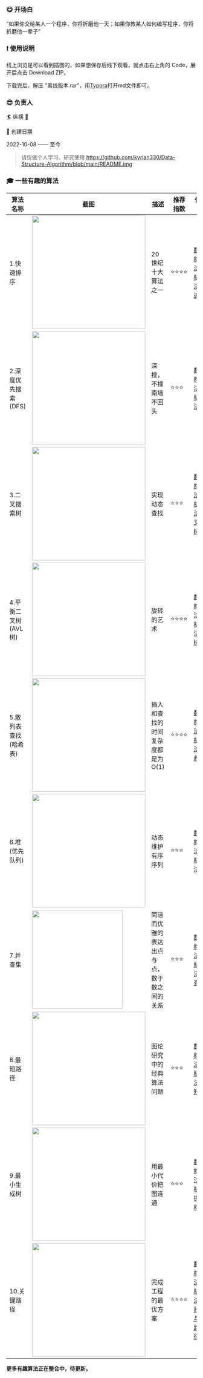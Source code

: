 ### :yum: 开场白

”如果你交给某人一个程序，你将折磨他一天；如果你教某人如何编写程序，你将折磨他一辈子“



### :exclamation: 使用说明

线上浏览是可以看到插图的，如果想保存后线下观看，就点击右上角的 Code，展开后点击 Download ZIP。

下载完后，解压 "离线版本.rar"，用[Typora](https://typoraio.cn/)打开md文件即可。



### :sunglasses: 负责人

:surfer: 纵横 :rocket:

:calendar: 创建日期

2022-10-08 —— 至今
> 请仅做个人学习、研究使用
https://github.com/kyrian330/Data-Structure-Algorithm/blob/main/README.img


### :mortar_board: 一些有趣的算法

| 算法名称             | 截图                                                         | 描述                                       | 推荐指数 | 代码地址                                                     |
| -------------------- | ------------------------------------------------------------ | ------------------------------------------ | -------- | ------------------------------------------------------------ |
| 1.快速排序           | <img src="https://github.com/kyrian330/Data-Structure-Algorithm/blob/main/README.img/1.png?x-oss-process=style/wp" style="width:300px;" > | 20世纪十大算法之一                         | ⭐️⭐️⭐️⭐️     | [数据结构与算法分析/算法/快速排序](https://github.com/kyrian330/Data-Structure-Algorithm/blob/main/算法/排序/快速排序.md) |
| 2.深度优先搜索(DFS)  | <img src="https://github.com/kyrian330/Data-Structure-Algorithm/blob/main/README.img/2.png?x-oss-process=style/wp" style="width:300px;" > | 深搜，不撞南墙不回头                       | ⭐️⭐️⭐️      | [数据结构与算法分析/算法/DFS](https://github.com/kyrian330/Data-Structure-Algorithm/blob/main/算法/搜索/DFS.md) |
| 3.二叉搜索树         | <img src="https://github.com/kyrian330/Data-Structure-Algorithm/blob/main/README.img/3.png?x-oss-process=style/wp" style="width:300px;" > | 实现动态查找                               | ⭐️⭐️⭐️      | [数据结构与算法分析/算法/二叉搜索树](https://github.com/kyrian330/Data-Structure-Algorithm/blob/main/算法/查找/二叉排序树.md) |
| 4.平衡二叉树(AVL树)  | <img src="https://github.com/kyrian330/Data-Structure-Algorithm/blob/main/README.img/4.png?x-oss-process=style/wp" style="width:300px;" > | 旋转的艺术                                 | ⭐️⭐️⭐️⭐️     | [数据结构与算法分析/算法/AVL树](https://github.com/kyrian330/Data-Structure-Algorithm/blob/main/算法/查找/平衡二叉树(AVL).md) |
| 5.散列表查找(哈希表) | <img src="https://github.com/kyrian330/Data-Structure-Algorithm/blob/main/README.img/5.png?x-oss-process=style/wp" style="width:300px;" > | 插入和查找的时间复杂度都是为O(1)           | ⭐️⭐️⭐️⭐️     | [数据结构与算法分析/算法/哈希表](https://github.com/kyrian330/Data-Structure-Algorithm/blob/main/算法/查找/散列查找(哈希表).md) |
| 6.堆(优先队列)       | <img src="https://github.com/kyrian330/Data-Structure-Algorithm/blob/main/README.img/6.png?x-oss-process=style/wp" style="width:300px;" > | 动态维护有序 序列                          | ⭐️⭐️⭐️      | [数据结构与算法分析/算法/堆](https://github.com/kyrian330/Data-Structure-Algorithm/blob/main/算法/树/堆(优先队列).md) |
| 7.并查集             | <img src="https://github.com/kyrian330/Data-Structure-Algorithm/blob/main/README.img/7.png?x-oss-process=style/wp" style="width:240px; height:260px" > | 简洁而优雅的表达出点与点，数于数之间的关系 | ⭐️⭐️⭐️      | [数据结构与算法分析/算法/并查集](https://github.com/kyrian330/Data-Structure-Algorithm/blob/main/算法/树/并查集.md) |
| 8.最短路径           | <img src="https://github.com/kyrian330/Data-Structure-Algorithm/blob/main/README.img/8.png?x-oss-process=style/wp" style="width:300px;" > | 图论研究中的经典算法问题                   | ⭐️⭐️⭐️      | [数据结构与算法分析/算法/最短路径](https://github.com/kyrian330/Data-Structure-Algorithm/tree/main/算法/图/最短路径) |
| 9.最小生成树         | <img src="https://github.com/kyrian330/Data-Structure-Algorithm/blob/main/README.img/9.png" style="width:300px;" > | 用最小代价把图连通                         | ⭐️⭐️⭐️      | [数据结构与算法分析/数据结构/图](https://github.com/kyrian330/Data-Structure-Algorithm/tree/main/数据结构/图/Code/并查集实现kruskal) |
| 10.关键路径          | <img src="https://github.com/kyrian330/Data-Structure-Algorithm/blob/main/README.img/10.png" style="width:300px;" > | 完成工程的最优方案                         | ⭐️⭐️⭐️⭐️     | [数据结构与算法分析/算法/拓扑排序与关键路径.md ](https://github.com/kyrian330/Data-Structure-Algorithm/blob/main/算法/图/拓扑排序与关键路径.md#2关键路径) |




**更多有趣算法正在整合中，待更新。**
